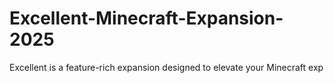 # Excellent-Minecraft-Expansion-2025
Excellent is a feature-rich expansion designed to elevate your Minecraft exp
